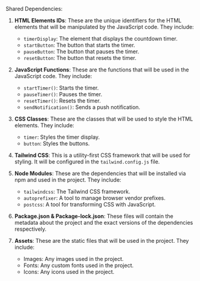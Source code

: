 Shared Dependencies:

1. **HTML Elements IDs**: These are the unique identifiers for the HTML elements that will be manipulated by the JavaScript code. They include:
   - `timerDisplay`: The element that displays the countdown timer.
   - `startButton`: The button that starts the timer.
   - `pauseButton`: The button that pauses the timer.
   - `resetButton`: The button that resets the timer.

2. **JavaScript Functions**: These are the functions that will be used in the JavaScript code. They include:
   - `startTimer()`: Starts the timer.
   - `pauseTimer()`: Pauses the timer.
   - `resetTimer()`: Resets the timer.
   - `sendNotification()`: Sends a push notification.

3. **CSS Classes**: These are the classes that will be used to style the HTML elements. They include:
   - `timer`: Styles the timer display.
   - `button`: Styles the buttons.

4. **Tailwind CSS**: This is a utility-first CSS framework that will be used for styling. It will be configured in the `tailwind.config.js` file.

5. **Node Modules**: These are the dependencies that will be installed via npm and used in the project. They include:
   - `tailwindcss`: The Tailwind CSS framework.
   - `autoprefixer`: A tool to manage browser vendor prefixes.
   - `postcss`: A tool for transforming CSS with JavaScript.

6. **Package.json & Package-lock.json**: These files will contain the metadata about the project and the exact versions of the dependencies respectively.

7. **Assets**: These are the static files that will be used in the project. They include:
   - Images: Any images used in the project.
   - Fonts: Any custom fonts used in the project.
   - Icons: Any icons used in the project.